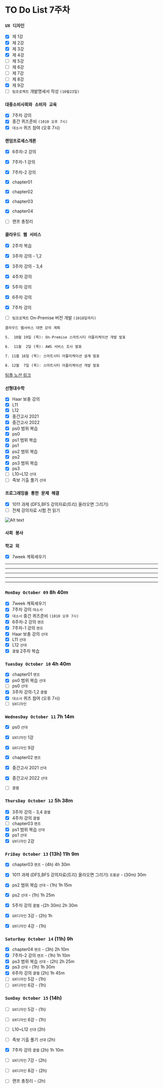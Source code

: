 # TO Do List 7주차

### `UX 디자인` 
- [x] 제 1강
- [x] 제 2강
- [x] 제 3강
- [x] 제 4강
- [ ] 제 5강
- [ ] 제 6강
- [ ] 제 7강
- [ ] 제 8강
- [x] 제 9강
- [ ] `팀프로젝트` 개발명세서 작성 `(10월23일)`

### `대중소비사회와 소비자 교육`
- [x] 7주차 강의
- [x] 중간 퀴즈준비 `(1010 오후 7시)`
- [x] `대소사` 퀴즈 참여 (오후 7시)

### `랜덤프로세스개론`
- [x] 6주차-2 강의 
- [x] 7주차-1 강의 
- [x] 7주차-2 강의
- [x] chapter01
- [x] chapter02
- [x] chapter03
- [x] chapter04
- [ ] 랜프 총정리


### `클라우드 웹 서비스`
- [x] 2주차 복습
- [x] 3주차 강의 - 1,2
- [x] 3주차 강의 - 3,4
- [x] 4주차 강의
- [x] 5주차 강의
- [x] 6주차 강의
- [x] 7주차 강의
- [ ] `팀프로젝트` On-Premise 버전 개발 `(1018일까지)`


```
클라우드 웹서비스 대면 강의 계획

5.  10월 19일 (목): On-Premise 스마트시티 어플리케이션 개발 발표

6.  11월  2일 (목): AWS 서비스 조사 발표

7. 11월 16일 (목): 스마트시티 어플리케이션 설계 발표

8. 12월  7일 (목): 스마트시티 어플리케이션 개발 발표
```
[팀플 노션 링크](https://www.notion.so/Cloud-Web-Service-Team-Project-cb7f98e2e37c43fd98b7937e0d5018c5)

### `선형대수학`
- [x] Haar 보충 강의
- [x] L11
- [x] L12
- [x] 중간고사 2021
- [x] 중간고사 2022
- [x] ps0 범위 복습
- [x] ps0
- [x] ps1 범위 복습
- [x] ps1
- [x] ps2 범위 복습
- [x] ps2
- [x] ps3 범위 복습
- [x] ps3
- [ ] L10~L12 `선대`
- [ ] 족보 기출 풀기 `선대`

### `프로그래밍을 통한 문제 해결`
- [x] 1011 과제 (DFS,BFS 강의자료(트리) 올라오면 그리기)
- [ ] 전체 강의자료 시험 전 읽기

![Alt text](%E1%84%91%E1%85%B3%E1%84%90%E1%85%A9%E1%86%BC%E1%84%86%E1%85%AE%E1%86%AB%E1%84%80%E1%85%A1%E1%86%BC%E1%84%8B%E1%85%B4%E1%84%80%E1%85%A8%E1%84%92%E1%85%AC%E1%86%A8%E1%84%89%E1%85%A5.png)

### `사회 봉사`


### `학교 외`
- [x] 7week 계획세우기

---
---
---
---
---

### `MonDay October 09` 8h 40m
- [x] 7week 계획세우기
- [x] 7주차 강의    `대소사`
- [x] `대소사` 중간 퀴즈준비 `(1010 오후 7시)`
- [x] 6주차-2 강의 `랜프`
- [x] 7주차-1 강의 `랜프`
- [x] Haar 보충 강의 `선대`
- [x] L11   `선대`
- [x] L12   `선대`
- [x] `클웹` 2주차 복습

### `TuesDay October 10` 4h 40m
- [x] chapter01 `랜프`
- [x] ps0 범위 복습 `선대`
- [ ] ps0   `선대`
- [x] 3주차 강의-1,2 `클웹`
- [x] `대소사` 퀴즈 참여 (오후 7시)
- [ ] `UX디자인`

### `WednesDay October 11` 7h 14m
- [x] ps0   `선대`
- [x] `UX디자인` 1강
- [x] `UX디자인` 9강

- [x] chapter02 `랜프`
- [x] 중간고사 2021 `선대`
- [x] 중간고사 2022 `선대`
- [ ] `클웹`

### `ThursDay October 12` 5h 38m
- [x] 3주차 강의 - 3,4  `클웹`
- [x] 4주차 강의    `클웹`
- [ ] chapter03 `랜프`
- [x] ps1 범위 복습 `선대`
- [x] ps1   `선대`
- [x] `UX디자인` 2강

### `FriDay October 13` (13h) 11h 9m
- [x] chapter03 `랜프` - (4h) 4h 30m 

- [x] 1011 과제 (DFS,BFS 강의자료(트리) 올라오면 그리기) `프통문` - (30m) 30m
- [x] ps2 범위 복습 `선대` - (1h) 1h 15m
- [x] ps2   `선대` - (1h) 1h 25m
- [x] 5주차 강의    `클웹`  -(2h 30m) 2h 30m
- [x] `UX디자인` 3강    - (2h) 1h
- [X] `UX디자인` 4강    - (1h) 

### `SaturDay October 14` (11h) 9h
- [x] chapter04 `랜프` - (3h) 2h 10m 
- [x] 7주차-2 강의 `랜프` - (1h) 1h 10m
- [x] ps3 범위 복습 `선대` - (2h) 2h 25m
- [x] ps3   `선대`  - (1h)  1h 30m
- [x] 6주차 강의    `클웹`  (2h)   1h 45m 
- [ ] `UX디자인` 5강    - (1h)
- [ ] `UX디자인` 6강    - (1h)

### `SunDay October 15` (14h)
- [ ] `UX디자인` 5강    - (1h)
- [ ] `UX디자인` 6강    - (1h)

- [ ] L10~L12 `선대` (2h)
- [ ] 족보 기출 풀기 `선대` (2h)
- [x] 7주차 강의    `클웹` (2h) 1h 10m
- [ ] `UX디자인` 7강    - (2h)
- [ ] `UX디자인` 8강    - (2h)
- [ ] 랜프 총정리       - (2h)

